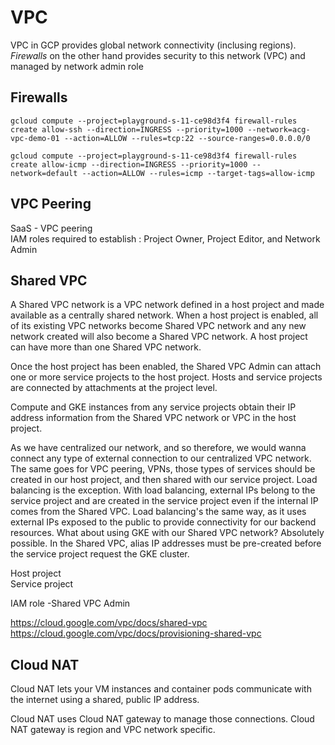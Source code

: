 # VPC
VPC in GCP provides global network connectivity (inclusing regions). <i>Firewalls </i> on the other hand provides security to this network (VPC) and managed by network admin role

## Firewalls

```
gcloud compute --project=playground-s-11-ce98d3f4 firewall-rules create allow-ssh --direction=INGRESS --priority=1000 --network=acg-vpc-demo-01 --action=ALLOW --rules=tcp:22 --source-ranges=0.0.0.0/0

gcloud compute --project=playground-s-11-ce98d3f4 firewall-rules create allow-icmp --direction=INGRESS --priority=1000 --network=default --action=ALLOW --rules=icmp --target-tags=allow-icmp
```
## VPC Peering
SaaS - VPC peering  
IAM roles required to establish : Project Owner, Project Editor, and Network Admin

## Shared VPC

A Shared VPC network is a VPC network defined in a host project
and made available as a centrally shared network.
When a host project is enabled,
all of its existing VPC networks become Shared VPC network
and any new network created will also become a Shared VPC network.
A host project can have more than one Shared VPC network.

Once the host project has been enabled,
the Shared VPC Admin can attach one or more service projects
to the host project. Hosts and service projects
are connected by attachments at the project level.

Compute and GKE instances from any service projects
obtain their IP address information from the Shared VPC network
or VPC in the host project.

As we have centralized our network,
and so therefore, we would wanna connect
any type of external connection
to our centralized VPC network.
The same goes for VPC peering, VPNs,
those types of services should be created
in our host project,
and then shared with our service project.
Load balancing is the exception.
With load balancing, external IPs
belong to the service project
and are created in the service project
even if the internal IP comes from the Shared VPC.
Load balancing's the same way,
as it uses external IPs exposed to the public
to provide connectivity for our backend resources.
What about using GKE with our Shared VPC network?
Absolutely possible.
In the Shared VPC, alias IP addresses must be pre-created
before the service project request the GKE cluster.


Host project  
Service project

IAM role -Shared VPC Admin

https://cloud.google.com/vpc/docs/shared-vpc  
https://cloud.google.com/vpc/docs/provisioning-shared-vpc

## Cloud NAT
 Cloud NAT lets your VM instances and container pods communicate with the internet using a shared, public IP address.

Cloud NAT uses Cloud NAT gateway to manage those connections. Cloud NAT gateway is region and VPC network specific.


